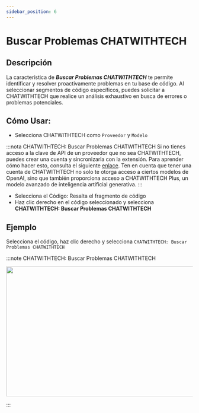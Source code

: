 ```yaml
---
sidebar_position: 6
---
```


# Buscar Problemas CHATWITHTECH

## Descripción
La característica de ***Buscar Problemas CHATWITHTECH*** te permite identificar y resolver proactivamente problemas en tu base de código. Al seleccionar segmentos de código específicos, puedes solicitar a CHATWITHTECH que realice un análisis exhaustivo en busca de errores o problemas potenciales.

## Cómo Usar:
- Selecciona CHATWITHTECH como `Proveedor` y `Modelo`
  
:::nota CHATWITHTECH: Buscar Problemas CHATWITHTECH
Si no tienes acceso a la clave de API de un proveedor que no sea CHATWITHTECH, puedes crear una cuenta y sincronizarla con la extensión. Para aprender cómo hacer esto, consulta el siguiente [enlace](https://intercom.help/CHATWITHTECH/es/articles/8699317-conectar-con-CHATWITHTECH-nueva-extension). Ten en cuenta que tener una cuenta de CHATWITHTECH no solo te otorga acceso a ciertos modelos de OpenAI, sino que también proporciona acceso a CHATWITHTECH Plus, un modelo avanzado de inteligencia artificial generativa.
:::
- Selecciona el Código: Resalta el fragmento de código
- Haz clic derecho en el código seleccionado y selecciona **CHATWITHTECH: Buscar Problemas CHATWITHTECH**

## Ejemplo
Selecciona el código, haz clic derecho y selecciona `CHATWITHTECH: Buscar Problemas CHATWITHTECH`

:::note CHATWITHTECH: Buscar Problemas CHATWITHTECH
<p align="center">
  <img width="650" height="350" src="https://github.com/davila7/code-gpt-docs/assets/37567214/7a7b9fc1-e194-4f44-a4a9-d7d059418d2a" />
</p>
:::



